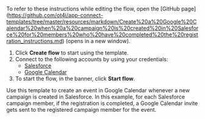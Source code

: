 To refer to these instructions while editing the flow, open the [GitHub page]
(https://github.com/ot4i/app-connect-templates/tree/master/resources/markdown/Create%20a%20Google%20Calendar%20when%20a%20campaign%20is%20created%20in%20Salesforce%20for%20members%20who%20have%20completed%20the%20registration_instructions.md) (opens in a new window).

1. Click **Create flow** to start using the template.
2. Connect to the following accounts by using your credentials:
   - [Salesforce](https://www.ibm.com/docs/en/app-connect/containers_cd?topic=apps-salesforce)
   - [Google Calendar](https://www.ibm.com/docs/en/app-connect/containers_cd?topic=apps-google-calendar) 
3. To start the flow, in the banner, click **Start flow**.

Use this template to create an event in Google Calendar whenever a new campaign is created in Salesforce. In this example, for each Salesforce campaign member, if the registration is completed, a Google Calendar invite gets sent to the registered campaign member for the event.
 
